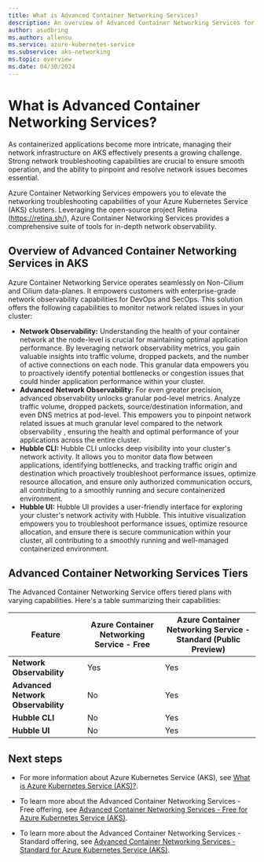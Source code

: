```yaml
---
title: What is Advanced Container Networking Services?
description: An overview of Advanced Container Networking Services for Azure Kubernetes Service (AKS).
author: asudbring
ms.author: allensu
ms.service: azure-kubernetes-service
ms.subservice: aks-networking
ms.topic: overview
ms.date: 04/30/2024
---
```


# What is Advanced Container Networking Services?

As containerized applications become more intricate, managing their network infrastructure on AKS effectively presents a growing challenge. Strong  network  troubleshooting capabilities are crucial to ensure smooth operation, and the ability to pinpoint and resolve network issues becomes essential.

Azure Container Networking Services empowers you to elevate the networking troubleshooting capabilities of your Azure Kubernetes Service   (AKS) clusters. Leveraging the open-source project Retina (https://retina.sh/), Azure Container Networking Services provides a comprehensive suite of tools for in-depth network observability.

## Overview of Advanced  Container Networking Services in AKS 
Azure Container Networking Service operates seamlessly on Non-Cilium and Cilium data-planes. It empowers customers with enterprise-grade network observability capabilities for DevOps and SecOps. This solution offers the following capabilities to monitor network related issues in your cluster:  

* **Network Observability:** Understanding the health of your container network at the node-level is crucial for maintaining optimal application performance. By leveraging network observability metrics, you gain valuable insights into traffic volume, dropped packets, and the number of active connections on each node. This granular data empowers you to proactively identify potential bottlenecks or congestion issues that could hinder application performance within your cluster. 
* **Advanced Network Observability:** For even greater precision, advanced observability unlocks granular pod-level metrics. Analyze traffic volume, dropped packets, source/destination information, and even DNS metrics at pod-level. This empowers you to pinpoint network related issues at much granular level compared to the network observability , ensuring the health and optimal performance of your applications across the entire cluster.
* **Hubble CLI:** Hubble CLI unlocks deep visibility into your cluster's network activity. It allows you to monitor data flow between applications, identifying bottlenecks, and tracking traffic origin and destination which proactively troubleshoot performance issues, optimize resource allocation, and ensure only authorized communication occurs, all contributing to a smoothly running and secure containerized environment.
* **Hubble UI:** Hubble UI provides a user-friendly interface for exploring your cluster's network activity with Hubble. This intuitive visualization empowers you to troubleshoot performance issues, optimize resource allocation, and ensure there is secure communication within your cluster, all contributing to a smoothly running and well-managed containerized environment.

## Advanced Container Networking Services Tiers
The Advanced Container Networking Service  offers tiered plans with varying capabilities. Here's a table summarizing their capabilities: 

| Feature  | Azure Container Networking Service - Free | Azure Container Networking Service - Standard (Public Preview) |
|-------------|-------------|--------|
| **Network Observability** | Yes | Yes | 
| **Advanced Network Observability** | No | Yes | 
| **Hubble CLI**  | No | Yes |
| **Hubble UI** | No | Yes |

## Next steps

- For more information about Azure Kubernetes Service (AKS), see [What is Azure Kubernetes Service (AKS)?](/azure/aks/intro-kubernetes).

- To learn more about the Advanced Container Networking Services - Free  offering, see [Advanced Container Networking Services - Free for Azure Kubernetes Service (AKS)](advanced-container-networking-services-free-overview.md).

- To learn more about the Advanced Container Networking Services - Standard offering, see [Advanced Container Networking Services - Standard for Azure Kubernetes Service (AKS)](advanced-container-networking-services-standard-overview.md).

